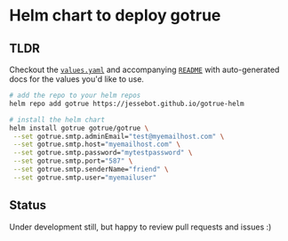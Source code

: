 # Helm chart to deploy gotrue

## TLDR

Checkout the [`values.yaml`](./gotrue/values.yaml) and accompanying [`README`](./gotrue/README.md) with auto-generated docs for the values you'd like to use.

```bash
# add the repo to your helm repos
helm repo add gotrue https://jessebot.github.io/gotrue-helm

# install the helm chart
helm install gotrue gotrue/gotrue \
 --set gotrue.smtp.adminEmail="test@myemailhost.com" \
 --set gotrue.smtp.host="myemailhost.com" \
 --set gotrue.smtp.password="mytestpassword" \
 --set gotrue.smtp.port="587" \
 --set gotrue.smtp.senderName="friend" \
 --set gotrue.smtp.user="myemailuser"
```

## Status
Under development still, but happy to review pull requests and issues :)
